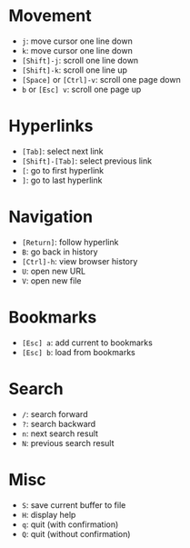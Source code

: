 # Movement

- `j`: move cursor one line down
- `k`: move cursor one line down
- `[Shift]-j`: scroll one line down
- `[Shift]-k`: scroll one line up
- `[Space]` or `[Ctrl]-v`: scroll one page down
- `b` or `[Esc] v`: scroll one page up

# Hyperlinks

- `[Tab]`: select next link
- `[Shift]-[Tab]`: select previous link
- `[`: go to first hyperlink
- `]`: go to last hyperlink

# Navigation

- `[Return]`: follow hyperlink
- `B`: go back in history
- `[Ctrl]-h`: view browser history
- `U`: open new URL
- `V`: open new file

# Bookmarks

- `[Esc] a`: add current to bookmarks
- `[Esc] b`: load from bookmarks

# Search

- `/`: search forward
- `?`: search backward
- `n`: next search result
- `N`: previous search result

# Misc

- `S`: save current buffer to file
- `H`: display help
- `q`: quit (with confirmation)
- `Q`: quit (without confirmation)
